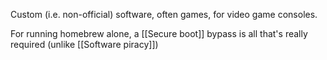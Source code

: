 Custom (i.e. non-official) software, often games, for video game consoles.

For running homebrew alone, a [[Secure boot]] bypass is all that's really required (unlike [[Software piracy]])